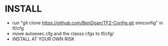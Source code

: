INSTALL
=======
- run "git clone https://github.com/BenDoan/TF2-Config.git simconfig" in tf/cfg
- move autoexec.cfg and the classs cfgs to tf/cfg/
- INSTALL AT YOUR OWN RISK
